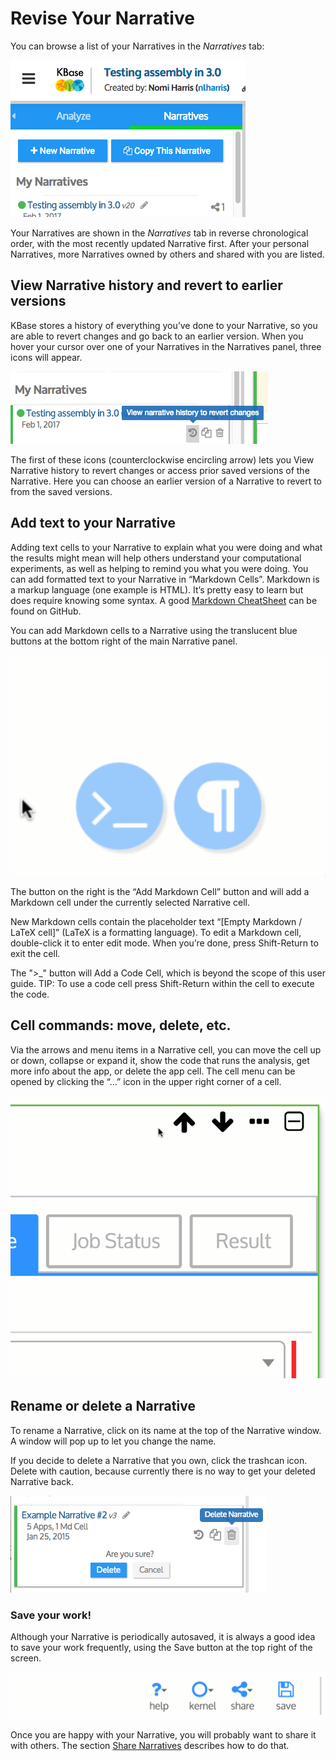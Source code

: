 # Revise Your Narrative

You can browse a list of your Narratives in the _Narratives_ tab:

![Screen Shot 2017-02-02 at 11.14.14 AM](../../.gitbook/assets/screen-shot-2017-02-02-at-11.14.14-am.png)

Your Narratives are shown in the _Narratives_ tab in reverse chronological order, with the most recently updated Narrative first. After your personal Narratives, more Narratives owned by others and shared with you are listed.

## View Narrative history and revert to earlier versions

KBase stores a history of everything you’ve done to your Narrative, so you are able to revert changes and go back to an earlier version. When you hover your cursor over one of your Narratives in the Narratives panel, three icons will appear.

![](../../.gitbook/assets/screen-shot-2017-02-02-at-11.40.57-am.png)

The first of these icons \(counterclockwise encircling arrow\) lets you View Narrative history to revert changes or access prior saved versions of the Narrative. Here you can choose an earlier version of a Narrative to revert to from the saved versions. 

## Add text to your Narrative

Adding text cells to your Narrative to explain what you were doing and what the results might mean will help others understand your computational experiments, as well as helping to remind you what you were doing. You can add formatted text to your Narrative in “Markdown Cells”. Markdown is a markup language \(one example is HTML\). It’s pretty easy to learn but does require knowing some syntax. A good [Markdown CheatSheet](https://github.com/adam-p/markdown-here/wiki/Markdown-Cheatsheet) can be found on GitHub.

You can add Markdown cells to a Narrative using the translucent blue buttons at the bottom right of the main Narrative panel.

![](../../.gitbook/assets/addcellcodemarkdown.gif)

The button on the right is the “Add Markdown Cell” button and will add a Markdown cell under the currently selected Narrative cell.

New Markdown cells contain the placeholder text “\[Empty Markdown / LaTeX cell\]” \(LaTeX is a formatting language\). To edit a Markdown cell, double-click it to enter edit mode. When you’re done, press Shift-Return to exit the cell.

The "&gt;\_" button will Add a Code Cell, which is beyond the scope of this user guide. TIP: To use a code cell press Shift-Return within the cell to execute the code.

## Cell commands: move, delete, etc.

Via the arrows and menu items in a Narrative cell, you can move the cell up or down, collapse or expand it, show the code that runs the analysis, get more info about the app, or delete the app cell. The cell menu can be opened by clicking the “…” icon in the upper right corner of a cell.  


![](../../.gitbook/assets/appcellmenu%20%281%29.gif)

## Rename or delete a Narrative

To rename a Narrative, click on its name at the top of the Narrative window. A window will pop up to let you change the name.

If you decide to delete a Narrative that you own, click the trashcan icon. Delete with caution, because currently there is no way to get your deleted Narrative back.

![](../../.gitbook/assets/image31.png)

### **Save your work!**

Although your Narrative is periodically autosaved, it is always a good idea to save your work frequently, using the Save button at the top right of the screen.

![](../../.gitbook/assets/savenarrative%20%282%29.gif)

Once you are happy with your Narrative, you will probably want to share it with others. The section [Share Narratives](share.md) describes how to do that.

